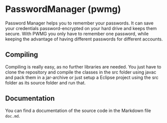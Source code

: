 # PasswordManager (pwmg)

Password Manager helps you to remember your passwords. It can save your
credentials password-encrypted on your hard drive and keeps them secure.
With PWMG you only have to remember one password, while keeping the 
advantage of having different passwords for different accounts.

## Compiling

Compiling is really easy, as no further libraries are needed. You just have to 
clone the repository and compile the classes in the src folder using javac and 
pack them in a jar-archive or just setup a Eclipse project using the src 
folder as its source folder and run that.

## Documentation

You can find a documentation of the source code in the Markdown file `doc.md`.
